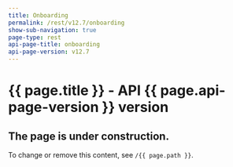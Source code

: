 ```yaml
---
title: Onboarding
permalink: /rest/v12.7/onboarding
show-sub-navigation: true
page-type: rest
api-page-title: onboarding
api-page-version: v12.7
---
```


# {{ page.title }} - API {{ page.api-page-version }} version

## The page is under construction.
To change or remove this content, see `/{{ page.path }}`.
